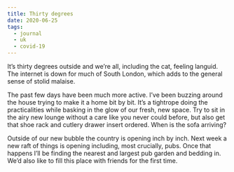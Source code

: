 ```yaml
---
title: Thirty degrees
date: 2020-06-25
tags:
  - journal
  - uk
  - covid-19
---
```


It’s thirty degrees outside and we’re all, including the cat, feeling languid. The internet is down for much of South London, which adds to the general sense of stolid malaise.

The past few days have been much more active. I’ve been buzzing around the house trying to make it a home bit by bit. It’s a tightrope doing the practicalities while basking in the glow of our fresh, new space. Try to sit in the airy new lounge without a care like you never could before, but also get that shoe rack and cutlery drawer insert ordered. When is the sofa arriving?

Outside of our new bubble the country is opening inch by inch. Next week a new raft of things is opening including, most crucially, pubs. Once that happens I’ll be finding the nearest and largest pub garden and bedding in. We’d also like to fill this place with friends for the first time.
